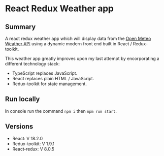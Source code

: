 # React Redux Weather app

## Summary

A react redux weather app which will display data from the [Open Meteo Weather API](https://open-meteo.com/en/docs) using a dynamic modern front end built in React / Redux-toolkit.

This weather app greatly improves upon my last attempt by encorporating a different technology stack:
- TypeScript replaces JavaScript.
- React replaces plain HTML / JavaScript.
- Redux-toolkit for state management.

## Run locally

In console run the command `npm i` then `npm run start`.


## Versions

- React: V 18.2.0
- Redux-toolkit: V 1.9.1
- React-redux: V 8.0.5
